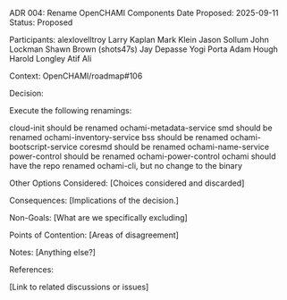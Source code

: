 ADR 004: Rename OpenCHAMI Components 
Date Proposed: 2025-09-11
Status: Proposed

Participants:
alexlovelltroy
Larry Kaplan
Mark Klein
Jason Sollum
John Lockman
Shawn Brown (shots47s)
Jay Depasse
Yogi Porta
Adam Hough
Harold Longley
Atif Ali

Context: 
OpenCHAMI/roadmap#106

Decision: 

Execute the following renamings:

cloud-init should be renamed ochami-metadata-service
smd should be renamed ochami-inventory-service
bss should be renamed ochami-bootscript-service
coresmd should be renamed ochami-name-service
power-control should be renamed ochami-power-control
ochami should have the repo renamed ochami-cli, but no change to the binary


Other Options Considered: [Choices considered and discarded]

Consequences: [Implications of the decision.]

Non-Goals: [What are we specifically excluding]

Points of Contention: [Areas of disagreement]

Notes: [Anything else?]

References:

[Link to related discussions or issues]

